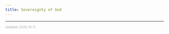```yaml
---
title: Sovereignty of God
---
```


---

<sup><sub><font color="#a6a6a6">Updated: 2020-10-11</font></sub></sup>
